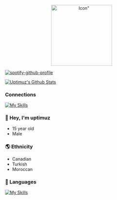 <p align="center">
    <img width="200" height="200" src="https://cdn.discordapp.com/attachments/1142789930431561808/1145369971908689980/Untitled61_20230827105049.png" alt=Icon">
</p>

[![spotify-github-profile](https://spotify-github-profile.vercel.app/api/view?uid=315dgbwyxkswhukx4dasqh3yiw6i&cover_image=true&theme=novatorem&show_offline=false&background_color=121212&interchange=false&bar_color=57a0ff&bar_color_cover=false)](https://github.com/kittinan/spotify-github-profile)

[![Uptimuz's Github Stats](https://github-readme-stats.vercel.app/api?username=uptimuz&show_icons=true&theme=transparent)](https://github.com/uptimuz)

### Connections
[![My Skills](https://skillicons.dev/icons?i=discord&perline=3)](https://dsc.gg/uptimuz)

### 👋 **Hey, I'm __uptimuz__**
-    15 year old
-    Male

### 🌎 **Ethnicity**
-   Canadian
-   Turkish
-   Moroccan

### 🐍  **Languages**
[![My Skills](https://skillicons.dev/icons?i=python,html,go&perline=3)](https://skillicons.dev)
<!---
uptimuz/uptimuz is a ✨ special ✨ repository because its `README.md` (this file) appears on your GitHub profile.
You can click the Preview link to take a look at your changes.
--->
